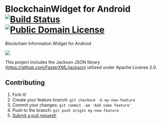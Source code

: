BlockchainWidget for Android [![Build Status](https://travis-ci.org/rbonestell/BlockchainWidget.svg)](https://travis-ci.org/rbonestell/BlockchainWidget) [![Public Domain License](http://img.shields.io/badge/license-Public%20Domain-blue.svg)](https://raw.githubusercontent.com/rbonestell/BlockchainWidget/master/LICENSE)
================

Blockchain Information Widget for Android

![](http://i.imgur.com/WpH5iR7l.png)

This project includes the Jackson JSON library (https://github.com/FasterXML/jackson) utilized under Apache License 2.0.

## Contributing

1. Fork it!
2. Create your feature branch: `git checkout -b my-new-feature`
3. Commit your changes: `git commit -am 'Add some feature'`
4. Push to the branch: `git push origin my-new-feature`
5. [Submit a pull request!](https://github.com/rbonestell/BlockchainWidget/pull/new/master)
